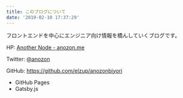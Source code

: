 ```yaml
---
title: このブログについて
date: '2019-02-10 17:37:29'
---
```


フロントエンドを中心にエンジニア向け情報を橋んしていくブログです。

HP: [Another Node \- anozon\.me](https://anozon.me/)

Twitter: [@anozon](https://twitter.com/anozon)

GitHub: https://github.com/elzup/anozonbiyori

- GitHub Pages
- Gatsby.js
